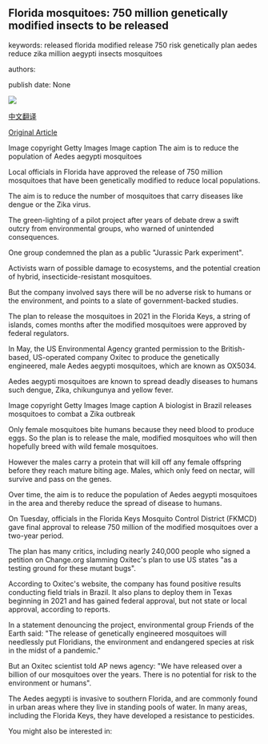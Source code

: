 ## Florida mosquitoes: 750 million genetically modified insects to be released

keywords: released florida modified release 750 risk genetically plan aedes reduce zika million aegypti insects mosquitoes

authors: 

publish date: None

![](https://ichef.bbci.co.uk/news/1024/branded_news/0EB4/production/_114046730_gettyimages-971015498.jpg)

[中文翻译](Florida%20mosquitoes%3A%20750%20million%20genetically%20modified%20insects%20to%20be%20released_zh.md)

[Original Article](https://www.bbc.com/news/world-us-canada-53856776)

Image copyright Getty Images Image caption The aim is to reduce the population of Aedes aegypti mosquitoes

Local officials in Florida have approved the release of 750 million mosquitoes that have been genetically modified to reduce local populations.

The aim is to reduce the number of mosquitoes that carry diseases like dengue or the Zika virus.

The green-lighting of a pilot project after years of debate drew a swift outcry from environmental groups, who warned of unintended consequences.

One group condemned the plan as a public "Jurassic Park experiment".

Activists warn of possible damage to ecosystems, and the potential creation of hybrid, insecticide-resistant mosquitoes.

But the company involved says there will be no adverse risk to humans or the environment, and points to a slate of government-backed studies.

The plan to release the mosquitoes in 2021 in the Florida Keys, a string of islands, comes months after the modified mosquitoes were approved by federal regulators.

In May, the US Environmental Agency granted permission to the British-based, US-operated company Oxitec to produce the genetically engineered, male Aedes aegypti mosquitoes, which are known as OX5034.

Aedes aegypti mosquitoes are known to spread deadly diseases to humans such dengue, Zika, chikungunya and yellow fever.

Image copyright Getty Images Image caption A biologist in Brazil releases mosquitoes to combat a Zika outbreak

Only female mosquitoes bite humans because they need blood to produce eggs. So the plan is to release the male, modified mosquitoes who will then hopefully breed with wild female mosquitoes.

However the males carry a protein that will kill off any female offspring before they reach mature biting age. Males, which only feed on nectar, will survive and pass on the genes.

Over time, the aim is to reduce the population of Aedes aegypti mosquitoes in the area and thereby reduce the spread of disease to humans.

On Tuesday, officials in the Florida Keys Mosquito Control District (FKMCD) gave final approval to release 750 million of the modified mosquitoes over a two-year period.

The plan has many critics, including nearly 240,000 people who signed a petition on Change.org slamming Oxitec's plan to use US states "as a testing ground for these mutant bugs".

According to Oxitec's website, the company has found positive results conducting field trials in Brazil. It also plans to deploy them in Texas beginning in 2021 and has gained federal approval, but not state or local approval, according to reports.

In a statement denouncing the project, environmental group Friends of the Earth said: "The release of genetically engineered mosquitoes will needlessly put Floridians, the environment and endangered species at risk in the midst of a pandemic."

But an Oxitec scientist told AP news agency: "We have released over a billion of our mosquitoes over the years. There is no potential for risk to the environment or humans".

The Aedes aegypti is invasive to southern Florida, and are commonly found in urban areas where they live in standing pools of water. In many areas, including the Florida Keys, they have developed a resistance to pesticides.

You might also be interested in: